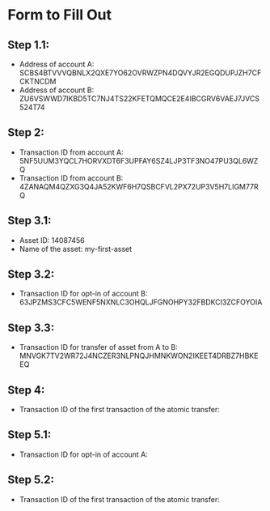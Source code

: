 # Form to Fill Out

## Step 1.1:

* Address of account A: SCBS4BTVVVQBNLX2QXE7YO62OVRWZPN4DQVYJR2EGQDUPJZH7CFCKTNCDM
* Address of account B: ZU6VSWWD7IKBD5TC7NJ4TS22KFETQMQCE2E4IBCGRV6VAEJ7JVCS524T74

## Step 2:

* Transaction ID from account A: 5NF5UUM3YQCL7HORVXDT6F3UPFAY6SZ4LJP3TF3NO47PU3QL6WZQ
* Transaction ID from account B: 4ZANAQM4QZXG3Q4JA52KWF6H7QSBCFVL2PX72UP3V5H7LIGM77RQ

## Step 3.1:

* Asset ID: 14087456
* Name of the asset: my-first-asset

## Step 3.2:

* Transaction ID for opt-in of account B: 63JPZMS3CFC5WENF5NXNLC3OHQLJFGNOHPY32FBDKCI3ZCFOYOIA

## Step 3.3:

* Transaction ID for transfer of asset from A to B: MNVGK7TV2WR72J4NCZER3NLPNQJHMNKWON2IKEET4DRBZ7HBKEEQ

## Step 4:

* Transaction ID of the first transaction of the atomic transfer:

## Step 5.1:

* Transaction ID for opt-in of account A:

## Step 5.2:

* Transaction ID of the first transaction of the atomic transfer:
